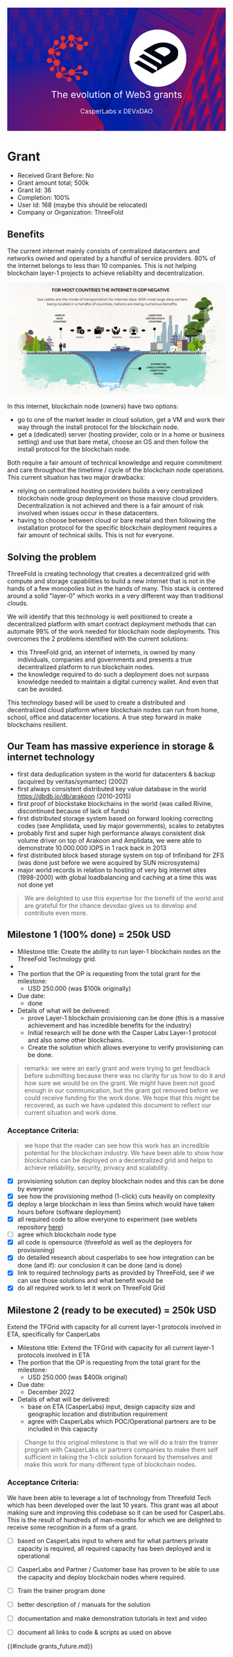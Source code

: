 ![](img/casper_devxdao.png)  

# Grant

- Received Grant Before: No
- Grant amount total; 500k
- Grant Id: 36
- Completion: 100%
- User Id: 168 (maybe this should be relocated)
- Company or Organization: ThreeFold

## Benefits

The current internet mainly consists of centralized datacenters and networks owned and operated by a handful of service providers.  80% of the Internet belongs to less than 10 companies.  This is not helping blockchain layer-1 projects to achieve reliability and decentralization.

![undersea_cables](intro/img/undersea_cables.png)

In this internet, blockchain node (owners) have two options:
- go to one of the market leader in cloud solution, get a VM and work their way through the install protocol for the blockchain node.
- get a (dedicated) server (hosting provider, colo or in a home or business setting) and use that bare metal, choose an OS and then follow the install protocol for the blockchain node.

Both require a fair amount of technical knowledge and require commitment and care throughout the timetime / cycle of the blockchain node operations.  This current situation has two major drawbacks:
- relying on centralized hosting providers builds a very centralized blockchain node group deployment on those massive cloud providers.  Decentralization is not achieved and there is a fair amount of risk involved when issues occur in these datacenters.
- having to choose between cloud or bare metal and then following the installation protocol for the specific blockchain deployment requires a fair amount of technical skills.  This is not for everyone. 

## Solving the problem
ThreeFold is creating technology that creates a decentralized grid with compute and storage capabilities to build a new internet that is not in the hands of a few monopolies but in the hands of many. This stack is centered around a solid "layer-0" which works in a very different way than traditional clouds.

We will identify that this technology is well positioned to create a decentralized platform with smart contract deployment methods that can automate 99% of the work needed for blockchain node deployments.  This overcomes the 2 problems identified with the current solutions:
- this ThreeFold grid, an internet of internets, is owned by many individuals, companies and governments and presents a true decentralized platform to run blockchain nodes.
- the knowledge required to do such a deployment does not surpass knowledge needed to maintain a digital currency wallet.  And even that can be avoided.

This technology based will be used to create a distributed and decentralized cloud platform where blockchain nodes can run from home, school, office and datacenter locations.  A true step forward in make blockchains resilient.


## Our Team has massive experience in storage & internet technology

- first data deduplication system in the world for datacenters & backup (acquired by veritas/symantec) (2002)
- first always consistent distributed key value database in the world https://dbdb.io/db/arakoon (2010-2015)
- first proof of blockstake blockchains in the world (was called Rivine, discontinued because of lack of funds)
- first distributed storage system based on forward looking correcting codes (see Amplidata, used by major governments), scales to zetabytes
- probably first and super high performance always consistent disk volume driver on top of Arakoon and Amplidata, we were able to demonstrate 10.000.000 IOPS in 1 rack back in 2013
- first distributed block based storage system on top of Infiniband for ZFS (was done just before we were acquired by SUN microsystems)
- major world records in relation to hosting of very big internet sites (1998-2000) with global loadbalancing and caching at a time this was not done yet

> We are delighted to use this expertise for the benefit of the world and are grateful for the chance devxdao gives us to develop and contribute even more.


## Milestone 1 (100% done) = 250k USD

- Milestone title:  Create the ability to run layer-1 blockchain nodes on the ThreeFold Technology grid.
- 
- The portion that the OP is requesting from the total grant for the milestone: 
    - USD 250.000 (was $100k originally)
- Due date: 
    - done
- Details of what will be delivered:
    - prove Layer-1 blockchain provisioning can be done (this is a massive achievement and has incredible benefits for the industry)
    - Initial research will be done with the Casper Labs Layer-1 protocol and also some other blockchains.
    - Create the solution which allows everyone to verify provisioning can be done.

> remarks: we were an early grant and were trying to get feedback before submitting because there was no clarity for us how to do it and how sure we would be on the grant. We might have been not good enough in our communication, but the grant got removed before we could receive funding for the work done. We hope that this might be recovered, as such we have updated this document to reflect our current situation and work done.

### Acceptance Criteria:

> we hope that the reader can see how this work has an incredible potential for the blockchain industry. We have been able to show how blockchains can be deployed on a decentralized grid and helps to achieve reliability, security, privacy and scalability.

- [X] provisioning solution can deploy blockchain nodes and this can be done by everyone
- [X] see how the provisioning method (1-click) cuts heavily on complexity
- [X] deploy a large blockchain in less than 5mins which would have taken hours before (software deployment)
- [X] all required code to allow everyone to experiment (see weblets repository [here](https://github.com/threefoldtech/grid_weblets))
- [ ] agree which blockchain node type
- [X] all code is opensource (threefold as well as the deployers for provisioning)
- [X] do detailed research about casperlabs to see how integration can be done (and if): our conclusion it can be done (and is done)
- [X] link to required technology parts as provided by ThreeFold, see if we can use those solutions and what benefit would be
- [X] do all required work to let it work on ThreeFold Grid

## Milestone 2 (ready to be executed) = 250k USD

Extend the TFGrid with capacity for all current layer-1 protocols involved in ETA, specifically for CasperLabs

- Milestone title:  Extend the TFGrid with capacity for all current layer-1 protocols involved in ETA
- The portion that the OP is requesting from the total grant for the milestone: 
    - USD 250.000 (was $400k original)
- Due date: 
    - December 2022
- Details of what will be delivered:
    - base on ETA (CasperLabs) input, design capacity size and geographic location and distribution requirement
    - agree with CasperLabs which POC/Operational partners are to be included in this capacity 
  
> Change to this original milestone is that we will do a train the trainer program with CasperLabs or partners companies to make them self sufficient in taking the 1-click solution forward by themselves and make this work for many different type of blockchain nodes.

### Acceptance Criteria:

We have been able to leverage a lot of technology from Threefold Tech which has been developed over the last 10 years. This grant was all about making sure and improving this codebase so it can be used for CasperLabs. This is the result of hundreds of man-months for which we are delighted to receive some recognition in a form of a grant.

- [ ] based on CasperLabs input to where and for what partners private capacity is required, all required capacity has been deployed and is operational
- [ ] CasperLabs and Partner / Customer base has proven to be able to use the capacity and deploy blockchain nodes where required.
- [ ] Train the trainer program done
- [ ] better description of / manuals for the solution
- [ ] documentation and make demonstration tutorials in text and video
- [ ] document all links to code & scripts as used on above


{{#include grants_future.md}} 

